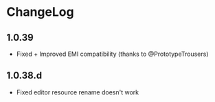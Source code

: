 # ChangeLog

## 1.0.39
* Fixed + Improved EMI compatibility (thanks to @PrototypeTrousers)

## 1.0.38.d
* Fixed editor resource rename doesn't work
